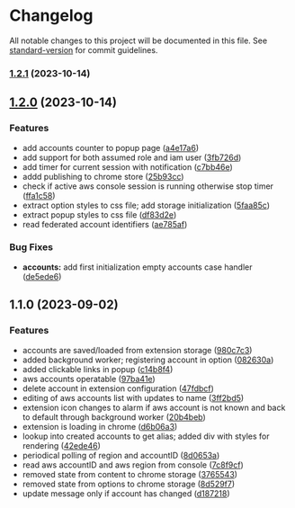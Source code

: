 # Changelog

All notable changes to this project will be documented in this file. See [standard-version](https://github.com/conventional-changelog/standard-version) for commit guidelines.

### [1.2.1](https://github.com/tsypuk/aws-console-bar/compare/v1.2.0...v1.2.1) (2023-10-14)

## [1.2.0](https://github.com/tsypuk/aws-console-bar/compare/v1.1.0...v1.2.0) (2023-10-14)


### Features

* add accounts counter to popup page ([a4e17a6](https://github.com/tsypuk/aws-console-bar/commit/a4e17a68c3d21463e7409afe3bb92e4031689d78))
* add support for both assumed role and iam user ([3fb726d](https://github.com/tsypuk/aws-console-bar/commit/3fb726dcd41efb48f9592ed476546da5a974aa7c))
* add timer for current session with notification ([c7bb46e](https://github.com/tsypuk/aws-console-bar/commit/c7bb46ea0ae86d1f99beb5ee3acd7ce0d3a52491))
* addd publishing to chrome store ([25b93cc](https://github.com/tsypuk/aws-console-bar/commit/25b93cc54fe6e918420f42a7ad93104ba8287625))
* check if active aws console session is running otherwise stop timer ([ffa1c58](https://github.com/tsypuk/aws-console-bar/commit/ffa1c58d9a48405b0f446c0eb31251b1236e9fe6))
* extract option styles to css file; add storage initialization ([5faa85c](https://github.com/tsypuk/aws-console-bar/commit/5faa85c7400a66ba0b34ba71347acab0ccceb370))
* extract popup styles to css file ([df83d2e](https://github.com/tsypuk/aws-console-bar/commit/df83d2eba48da43033f00f9b39a6a1299aa66f36))
* read federated account identifiers ([ae785af](https://github.com/tsypuk/aws-console-bar/commit/ae785afd2f9dc4eeb6b8870f6c5d84cf1dd527a0))


### Bug Fixes

* **accounts:** add first initialization empty accounts case handler ([de5ede6](https://github.com/tsypuk/aws-console-bar/commit/de5ede6a8832a4fb2299164dc9ff00bb4ed3c5c0))

## 1.1.0 (2023-09-02)


### Features

* accounts are saved/loaded from extension storage ([980c7c3](https://github.com/tsypuk/aws-console-extension/commit/980c7c39236c00651bbadf2d1c736935a818994e))
* added background worker; registering account in option ([082630a](https://github.com/tsypuk/aws-console-extension/commit/082630aa19de5c64c1ba07f2fb2aed1757f8918f))
* added clickable links in popup ([c14b8f4](https://github.com/tsypuk/aws-console-extension/commit/c14b8f49095a1422a3e64047ff4e1fee0539fbb9))
* aws accounts operatable ([97ba41e](https://github.com/tsypuk/aws-console-extension/commit/97ba41e5bd326da99d32760b4187e3079b0f4059))
* delete account in extension configuration ([47fdbcf](https://github.com/tsypuk/aws-console-extension/commit/47fdbcf9fd38be9445311ae4fb5e667b0e5be429))
* editing of aws accounts list with updates to name ([3ff2bd5](https://github.com/tsypuk/aws-console-extension/commit/3ff2bd52d343274914a6196152d7a77159f2c8a8))
* extension icon changes to alarm if aws account is not known and back to default through background worker ([20b4beb](https://github.com/tsypuk/aws-console-extension/commit/20b4bebbe8218ffe4911bf0d9390bfb9efbc42db))
* extension is loading in chrome ([d6b06a3](https://github.com/tsypuk/aws-console-extension/commit/d6b06a35a4c073ae81876523f2b3162037c904c1))
* lookup into created accounts to get alias; added div with styles for rendering ([42ede46](https://github.com/tsypuk/aws-console-extension/commit/42ede4612d0523b01f4b4d114023e3d7a9bf0a58))
* periodical polling of region and accountID ([8d0653a](https://github.com/tsypuk/aws-console-extension/commit/8d0653a5957ff7116677fc0009ad36fb726c04ed))
* read aws accountID and aws region from console ([7c8f9cf](https://github.com/tsypuk/aws-console-extension/commit/7c8f9cf27a9c0b27af217bbf7e1515d224782e8f))
* removed state from content to chrome storage ([3765543](https://github.com/tsypuk/aws-console-extension/commit/37655439249b3a81c45986cacf80c86d2d188545))
* removed state from options to chrome storage ([8d529f7](https://github.com/tsypuk/aws-console-extension/commit/8d529f7061e3c3207dcf585d8d81a3f67d6aba97))
* update message only if account has changed ([d187218](https://github.com/tsypuk/aws-console-extension/commit/d1872187cc756ce78ee8e1fc454eddce9077ffe4))
